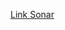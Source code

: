 [Link Sonar](https://sonarcloud.io/component_measures?id=martin-hendricks_MISW-4204-desarrollo-de-software-en-la-nube&pullRequest=29&metric=new_coverage&view=list)
